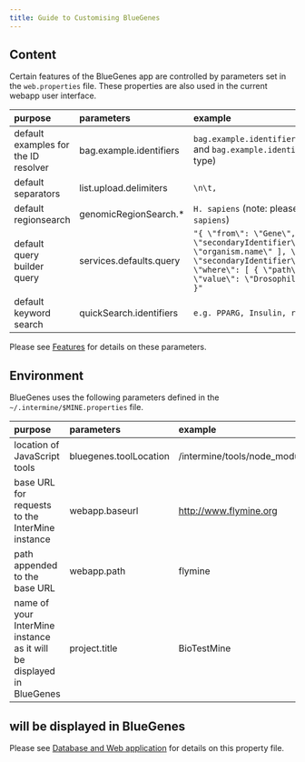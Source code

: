 ```yaml
---
title: Guide to Customising BlueGenes
---
```


## Content

Certain features of the BlueGenes app are controlled by parameters set in the `web.properties` file. These properties are also used in the current webapp user interface.

| purpose | parameters | example |
| :--- | :--- | :--- |
| default examples for the ID resolver | bag.example.identifiers | `bag.example.identifiers.protein=Q8T3M3,FBpp0081318,FTZ_DROME` and `bag.example.identifiers=CG9151, FBgn0000099` \(one per type\) |
| default separators | list.upload.delimiters | `\n\t,` |
| default regionsearch | genomicRegionSearch.\* | `H. sapiens` \(note: please do not use long format, e.g. `Homo sapiens`\) |
| default query builder query | services.defaults.query | `"{ \"from\": \"Gene\", \"select\": [ \"secondaryIdentifier\", \"symbol\", \"primaryIdentifier\", \"organism.name\" ], \"orderBy\": [ { \"path\": \"secondaryIdentifier\", \"direction\": \"ASC\" } ], \"where\": [ { \"path\": \"organism.name\", \"op\": \"=\", \"value\": \"Drosophila melanogaster\", \"code\": \"A\" } ] }"` |
| default keyword search | quickSearch.identifiers | `e.g. PPARG, Insulin, rs876498` |

Please see [Features](../properties/web-properties.md) for details on these parameters.

## Environment

BlueGenes uses the following parameters defined in the `~/.intermine/$MINE.properties` file.

| purpose | parameters | example |
| :--- | :--- | :--- |
| location of JavaScript tools | bluegenes.toolLocation | /intermine/tools/node\_modules/ |
| base URL for requests to the InterMine instance | webapp.baseurl | http://www.flymine.org |
| path appended to the base URL | webapp.path | flymine |
| name of your InterMine instance as it will be displayed in BlueGenes | project.title | BioTestMine |

## will be displayed in BlueGenes

Please see [Database and Web application](../properties/intermine-properties.md) for details on this property file.

